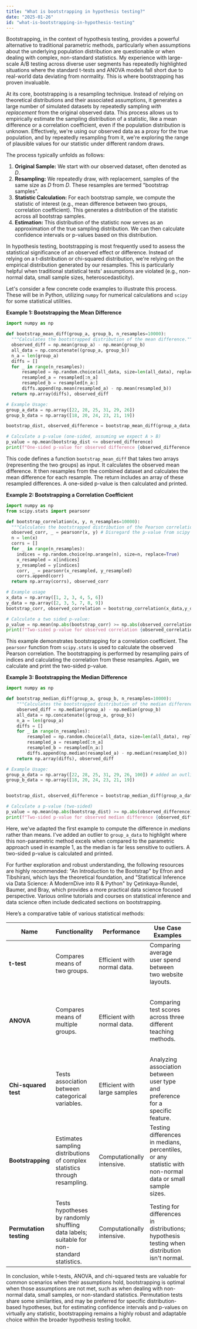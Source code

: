```yaml
---
title: "What is bootstrapping in hypothesis testing?"
date: "2025-01-26"
id: "what-is-bootstrapping-in-hypothesis-testing"
---
```


Bootstrapping, in the context of hypothesis testing, provides a powerful alternative to traditional parametric methods, particularly when assumptions about the underlying population distribution are questionable or when dealing with complex, non-standard statistics.  My experience with large-scale A/B testing across diverse user segments has repeatedly highlighted situations where the standard t-tests and ANOVA models fall short due to real-world data deviating from normality. This is where bootstrapping has proven invaluable.

At its core, bootstrapping is a resampling technique. Instead of relying on theoretical distributions and their associated assumptions, it generates a large number of simulated datasets by repeatedly sampling *with replacement* from the original observed data. This process allows us to empirically estimate the sampling distribution of a statistic, like a mean difference or a correlation coefficient, even if the population distribution is unknown. Effectively, we're using our observed data as a proxy for the true population, and by repeatedly resampling from it, we're exploring the range of plausible values for our statistic under different random draws.

The process typically unfolds as follows:

1. **Original Sample:** We start with our observed dataset, often denoted as *D*.
2. **Resampling:** We repeatedly draw, with replacement, samples of the same size as *D* from *D*. These resamples are termed "bootstrap samples".
3. **Statistic Calculation:** For each bootstrap sample, we compute the statistic of interest (e.g., mean difference between two groups, correlation coefficient). This generates a distribution of the statistic across all bootstrap samples.
4. **Estimation:** This distribution of the statistic now serves as an approximation of the true sampling distribution. We can then calculate confidence intervals or p-values based on this distribution.

In hypothesis testing, bootstrapping is most frequently used to assess the statistical significance of an observed effect or difference. Instead of relying on a t-distribution or chi-squared distribution, we're relying on the empirical distribution generated by our resamples. This is particularly helpful when traditional statistical tests' assumptions are violated (e.g., non-normal data, small sample sizes, heteroscedasticity).

Let's consider a few concrete code examples to illustrate this process. These will be in Python, utilizing `numpy` for numerical calculations and `scipy` for some statistical utilities.

**Example 1: Bootstrapping the Mean Difference**

```python
import numpy as np

def bootstrap_mean_diff(group_a, group_b, n_resamples=10000):
  """Calculates the bootstrapped distribution of the mean difference."""
  observed_diff = np.mean(group_a) - np.mean(group_b)
  all_data = np.concatenate((group_a, group_b))
  n_a = len(group_a)
  diffs = []
  for _ in range(n_resamples):
      resampled = np.random.choice(all_data, size=len(all_data), replace=True)
      resampled_a = resampled[:n_a]
      resampled_b = resampled[n_a:]
      diffs.append(np.mean(resampled_a) - np.mean(resampled_b))
  return np.array(diffs), observed_diff

# Example Usage:
group_a_data = np.array([22, 28, 25, 31, 29, 26])
group_b_data = np.array([18, 20, 24, 23, 21, 19])

bootstrap_dist, observed_difference = bootstrap_mean_diff(group_a_data, group_b_data)

# Calculate a p-value (one-sided, assuming we expect A > B)
p_value = np.mean(bootstrap_dist <= observed_difference)
print(f"One-sided p-value for observed difference {observed_difference:.2f}: {p_value:.3f}")
```

This code defines a function `bootstrap_mean_diff` that takes two arrays (representing the two groups) as input. It calculates the observed mean difference. It then resamples from the combined dataset and calculates the mean difference for each resample. The return includes an array of these resampled differences. A one-sided p-value is then calculated and printed.

**Example 2: Bootstrapping a Correlation Coefficient**

```python
import numpy as np
from scipy.stats import pearsonr

def bootstrap_correlation(x, y, n_resamples=10000):
  """Calculates the bootstrapped distribution of the Pearson correlation."""
  observed_corr, _ = pearsonr(x, y) # Disregard the p-value from scipy
  n = len(x)
  corrs = []
  for _ in range(n_resamples):
    indices = np.random.choice(np.arange(n), size=n, replace=True)
    x_resampled = x[indices]
    y_resampled = y[indices]
    corr, _ = pearsonr(x_resampled, y_resampled)
    corrs.append(corr)
  return np.array(corrs), observed_corr

# Example usage
x_data = np.array([1, 2, 3, 4, 5, 6])
y_data = np.array([2, 3, 5, 7, 8, 9])
bootstrap_corr, observed_correlation = bootstrap_correlation(x_data,y_data)

# Calculate a two sided p-value:
p_value = np.mean(np.abs(bootstrap_corr) >= np.abs(observed_correlation))
print(f"Two-sided p-value for observed correlation {observed_correlation:.2f}: {p_value:.3f}")

```

This example demonstrates bootstrapping for a correlation coefficient. The `pearsonr` function from `scipy.stats` is used to calculate the observed Pearson correlation. The bootstrapping is performed by resampling pairs of indices and calculating the correlation from these resamples. Again, we calculate and print the two-sided p-value.

**Example 3: Bootstrapping the Median Difference**

```python
import numpy as np

def bootstrap_median_diff(group_a, group_b, n_resamples=10000):
    """Calculates the bootstrapped distribution of the median difference."""
    observed_diff = np.median(group_a) - np.median(group_b)
    all_data = np.concatenate((group_a, group_b))
    n_a = len(group_a)
    diffs = []
    for _ in range(n_resamples):
        resampled = np.random.choice(all_data, size=len(all_data), replace=True)
        resampled_a = resampled[:n_a]
        resampled_b = resampled[n_a:]
        diffs.append(np.median(resampled_a) - np.median(resampled_b))
    return np.array(diffs), observed_diff

# Example Usage:
group_a_data = np.array([22, 28, 25, 31, 29, 26, 100]) # added an outlier
group_b_data = np.array([18, 20, 24, 23, 21, 19])


bootstrap_dist, observed_difference = bootstrap_median_diff(group_a_data, group_b_data)

# Calculate a p-value (two-sided)
p_value = np.mean(np.abs(bootstrap_dist) >= np.abs(observed_difference))
print(f"Two-sided p-value for observed median difference {observed_difference:.2f}: {p_value:.3f}")

```
Here, we've adapted the first example to compute the difference in *medians* rather than means. I've added an outlier to `group_a_data` to highlight where this non-parametric method excels when compared to the parametric approach used in example 1, as the median is far less sensitive to outliers. A two-sided p-value is calculated and printed.

For further exploration and robust understanding, the following resources are highly recommended: "An Introduction to the Bootstrap" by Efron and Tibshirani, which lays the theoretical foundation, and "Statistical Inference via Data Science: A ModernDive into R & Python" by Çetinkaya-Rundel, Baumer, and Bray, which provides a more practical data science focused perspective. Various online tutorials and courses on statistical inference and data science often include dedicated sections on bootstrapping.

Here’s a comparative table of various statistical methods:

| Name                  | Functionality                                                                          | Performance                  | Use Case Examples                                                          | Trade-offs                                                                                        |
|-----------------------|----------------------------------------------------------------------------------------|------------------------------|----------------------------------------------------------------------------|---------------------------------------------------------------------------------------------------|
| **t-test**             | Compares means of two groups.                                                          | Efficient with normal data. | Comparing average user spend between two website layouts.                   | Requires normality and equal variances; sensitive to outliers.                                       |
| **ANOVA**              | Compares means of multiple groups.                                                     | Efficient with normal data. | Comparing test scores across three different teaching methods.             | Requires normality and equal variances; less robust to outliers than bootstrapping, harder for post hoc. |
| **Chi-squared test**    | Tests association between categorical variables.                                       | Efficient with large samples | Analyzing association between user type and preference for a specific feature. | Relies on asymptotic approximation; requires reasonable sample size; less useful for small sample.  |
| **Bootstrapping**      | Estimates sampling distributions of complex statistics through resampling.             | Computationally intensive.  | Testing differences in medians, percentiles, or any statistic with non-normal data or small sample sizes. | Computationally slower; requires careful implementation to avoid subtle errors; results can vary slightly between runs. |
| **Permutation testing** | Tests hypotheses by randomly shuffling data labels; suitable for non-standard statistics.   | Computationally intensive.  | Testing for differences in distributions; hypothesis testing when distribution isn't normal.     | Computationally slower, particularly with larger datasets; may not be as interpretable as bootstrapping. |

In conclusion, while t-tests, ANOVA, and chi-squared tests are valuable for common scenarios when their assumptions hold, bootstrapping is optimal when those assumptions are not met, such as when dealing with non-normal data, small samples, or non-standard statistics. Permutation tests share some similarities, and may be preferred for specific distribution-based hypotheses, but for estimating confidence intervals and p-values on virtually any statistic, bootstrapping remains a highly robust and adaptable choice within the broader hypothesis testing toolkit.
